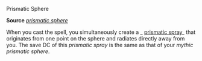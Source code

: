 Prismatic Sphere

**Source** [_prismatic sphere_](spells/prismaticSphere#_prismatic-sphere)

When you cast the spell, you simultaneously create a _ [prismatic spray](spells/prismaticSpray#_prismatic-spray)_ that originates from one point on the sphere and radiates directly away from you. The save DC of this _prismatic spray_ is the same as that of your _mythic prismatic sphere_.

